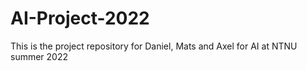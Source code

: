 # AI-Project-2022
This is the project repository for Daniel, Mats and Axel for AI at NTNU summer 2022
